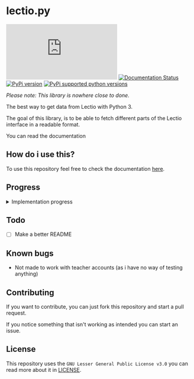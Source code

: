 # lectio.py

[![License](https://img.shields.io/github/license/dnorhoj/lectio.py)](LICENSE)
[![Documentation Status](https://readthedocs.org/projects/lectiopy/badge/?version=latest)](https://lectiopy.readthedocs.io/en/latest/?badge=latest)
[![PyPi version](https://img.shields.io/pypi/v/lectio.py.svg)](https://pypi.org/project/lectio.py/)
[![PyPi supported python versions](https://img.shields.io/pypi/pyversions/lectio.py.svg)](https://python.org/)

*Please note: This library is nowhere close to done.*

The best way to get data from Lectio with Python 3.

The goal of this library,
is to be able to fetch different parts of the Lectio interface in a readable format.

You can read the documentation

## How do i use this?

To use this repository feel free to check the documentation [here](https://lectiopy.rtfd.io/).

## Progress

<details>
    <summary>Implementation progress</summary>

* [x] Schedule
* [x] User info
* [ ] Absence
* [ ] Mail
* [ ] Assignments
* [ ] Homework
* [ ] Surveys (Probably not going to be implemented)
* [ ] Grades
* [ ] Search for students / teachers

</details>

## Todo

* [ ] Make a better README

## Known bugs

* Not made to work with teacher accounts (as i have no way of testing anything)

## Contributing

If you want to contribute, you can just fork this repository and start a pull request.

If you notice something that isn't working as intended you can start an issue.

## License

This repository uses the `GNU Lesser General Public License v3.0` you can read more about it in [LICENSE](LICENSE).
